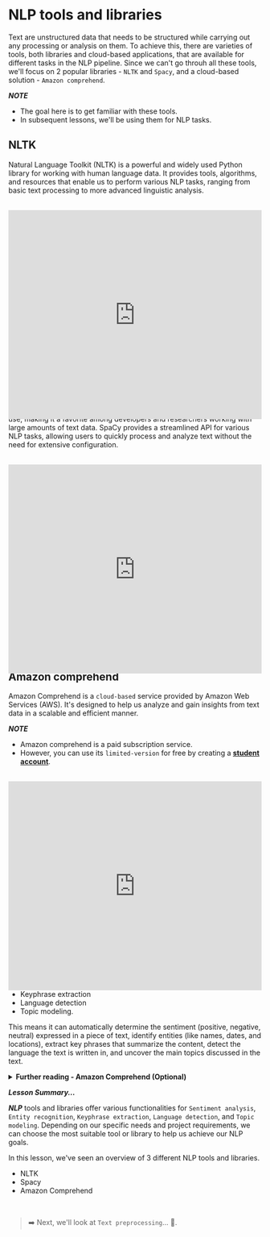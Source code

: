 # NLP tools and libraries
Text are unstructured data that needs to be structured while carrying out any processing or analysis on them. To achieve this, there are varieties of tools, both libraries and cloud-based applications, that are available for different tasks in the NLP pipeline. Since we can't go throuh all these tools, we'll focus on 2 popular libraries - `NLTK` and `Spacy`, and a cloud-based solution - `Amazon comprehend`. 

<aside>

**_NOTE_** 

- The goal here is to get familiar with these tools. 
- In subsequent lessons, we'll be using them for NLP tasks.
</aside>

## NLTK
Natural Language Toolkit (NLTK) is a powerful and widely used Python library for working with human language data. It provides tools, algorithms, and resources that enable us to perform various NLP tasks, ranging from basic text processing to more advanced linguistic analysis.

<br>
<div style="position: relative; padding-bottom: 56.25%; height: 0;"><iframe width="100%" height="415" src="https://www.youtube.com/embed/1GhghjgJTuanORgo0" title="Linking your CSS" frameborder="0" allow="accelerometer; autoplay; clipboard-write; encrypted-media; gyroscope; picture-in-picture" allowfullscreen></iframe></div>

<details>
<summary><b> Further reading - NLTK (Optional) </b></summary>

To get more understanding about this tool, you can explore the official documentation using the link below.

**[Getting started with _NLTK_](https://www.nltk.org/)**
</details>

## Spacy

SpaCy is another popular Python library designed specifically for natural language processing tasks. It's known for its speed, efficiency, and ease of use, making it a favorite among developers and researchers working with large amounts of text data. SpaCy provides a streamlined API for various NLP tasks, allowing users to quickly process and analyze text without the need for extensive configuration.

<br>
<div style="position: relative; padding-bottom: 56.25%; height: 0;"><iframe width="100%" height="415" src="https://www.youtube.com/embed/NiIJIU5BEBU" title="Intro to Spacy" frameborder="0" allow="accelerometer; autoplay; clipboard-write; encrypted-media; gyroscope; picture-in-picture" allowfullscreen></iframe></div>

One of the key features of SpaCy is its pre-trained models that can perform tasks like tokenization, part-of-speech tagging, named entity recognition, and syntactic parsing. 


<details>
<summary><b> Further reading - Spacy (Optional) </b></summary>

To get more understanding about this tool, you can explore the official documentation using the link below.

**[Getting started with _Spacy_](https://spacy.io/usage/spacy-101)**
</details>

## Amazon comprehend

Amazon Comprehend is a `cloud-based` service provided by Amazon Web Services (AWS). It's designed to help us analyze and gain insights from text data in a scalable and efficient manner.

<aside>

**_NOTE_** 

- Amazon comprehend is a paid subscription service. 
- However, you can use its `limited-version` for free by creating a **[student account](https://aws.amazon.com/education/awseducate/)**.
</aside>

<br>
<div style="position: relative; padding-bottom: 56.25%; height: 0;"><iframe width="100%" height="415" src="https://www.youtube.com/embed/BKgTJCJ0eGg" title="Amazon comprehend" frameborder="0" allow="accelerometer; autoplay; clipboard-write; encrypted-media; gyroscope; picture-in-picture" allowfullscreen></iframe></div>

One of the advantages of Amazon Comprehend is that it's a managed service, which means AWS takes care of the underlying infrastructure, making it easier to incorporate NLP capabilities into applications without worrying about the technical details. It can perform tasks such as...
- Sentiment analysis
- Entity recognition
- Keyphrase extraction
- Language detection 
- Topic modeling. 

This means it can automatically determine the sentiment (positive, negative, neutral) expressed in a piece of text, identify entities (like names, dates, and locations), extract key phrases that summarize the content, detect the language the text is written in, and uncover the main topics discussed in the text.

<details>
<summary><b> Further reading - Amazon Comprehend (Optional) </b></summary>

To get more understanding about this tool, you can explore the official documentation by following the steps below.

1. Create a free student account using **[AWS Educate](https://aws.amazon.com/education/awseducate/)**
2. Then get started with **[_Amazon Comprehend_](https://docs.aws.amazon.com/comprehend/latest/dg/what-is.html)**
</details>

<aside>

**_Lesson Summary..._**

**_NLP_** tools and libraries offer various functionalities for `Sentiment analysis`, `Entity recognition`, `Keyphrase extraction`, `Language detection`, and `Topic modeling`. Depending on our specific needs and project requirements, we can choose the most suitable tool or library to help us achieve our NLP goals.

In this lesson, we've seen an overview of 3 different NLP tools and libraries.
- NLTK
- Spacy
- Amazon Comprehend
</aside>


<br>

> ➡️ Next, we'll look at `Text preprocessing`... 🎯.
